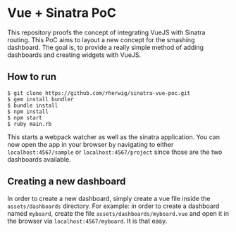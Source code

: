 # Vue + Sinatra PoC
This repository proofs the concept of integrating VueJS with Sinatra routing.
This PoC aims to layout a new concept for the smashing dashboard.
The goal is, to provide a really simple method of adding dashboards and creating
widgets with VueJS.

## How to run
```
$ git clone https://github.com/rherwig/sinatra-vue-poc.git
$ gem install bundler
$ bundle install
$ npm install
$ npm start
$ ruby main.rb
```

This starts a webpack watcher as well as the sinatra application.
You can now open the app in your browser by navigating to either `localhost:4567/sample` or `localhost:4567/project`
since those are the two dashboards available.

## Creating a new dashboard

In order to create a new dashboard, simply create a vue file inside the `assets/dashboards` directory.
For example: in order to create a dashboard named `myboard`, create the file `assets/dashboards/myboard.vue` and open it
in the browser via `localhost:4567/myboard`. It is that easy.
